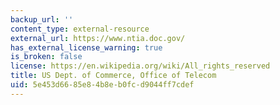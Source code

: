 ```yaml
---
backup_url: ''
content_type: external-resource
external_url: https://www.ntia.doc.gov/
has_external_license_warning: true
is_broken: false
license: https://en.wikipedia.org/wiki/All_rights_reserved
title: US Dept. of Commerce, Office of Telecom
uid: 5e453d66-85e8-4b8e-b0fc-d9044ff7cdef
---
```


